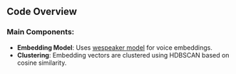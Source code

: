 ## Code Overview

### Main Components:

- **Embedding Model**: Uses [wespeaker model](https://github.com/wenet-e2e/wespeaker) for voice embeddings.
- **Clustering**: Embedding vectors are clustered using HDBSCAN based on cosine similarity.
